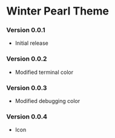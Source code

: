 # Winter Pearl Theme  

### Version 0.0.1  
- Initial release  

### Version 0.0.2  
- Modified terminal color

### Version 0.0.3  
- Modified debugging color

### Version 0.0.4  
- Icon